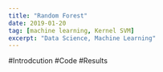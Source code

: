 ```yaml
---
title: "Random Forest"
date: 2019-01-20
tag: [machine learning, Kernel SVM]
excerpt: "Data Science, Machine Learning"
---
```

#Introdcution
#Code
#Results
